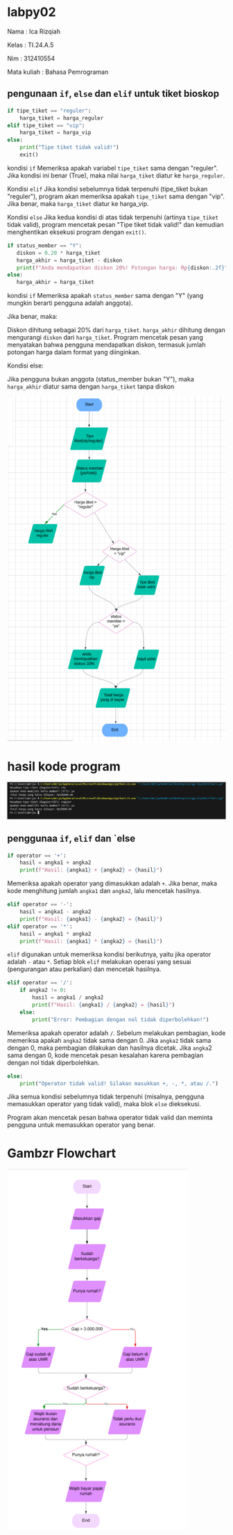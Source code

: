 # labpy02
Nama        : Ica Rizqiah <p>

Kelas       : TI.24.A.5 <p>

Nim         : 312410554 <p>

Mata kuliah : Bahasa Pemrograman <p>

## pengunaan `if`, `else` dan `elif` untuk tiket bioskop

```python
if tipe_tiket == "reguler":
    harga_tiket = harga_reguler
elif tipe_tiket == "vip":
    harga_tiket = harga_vip
else:
    print("Tipe tiket tidak valid!")
    exit()  
```
kondisi `if`
Memeriksa apakah variabel `tipe_tiket` sama dengan "reguler".
Jika kondisi ini benar (True), maka nilai `harga_tiket` diatur ke `harga_reguler`.

Kondisi `elif`
Jika kondisi sebelumnya tidak terpenuhi (tipe_tiket bukan "reguler"), program akan memeriksa apakah `tipe_tiket` sama dengan "vip".
Jika benar, maka `harga_tiket` diatur ke harga_vip.

Kondisi `else`
Jika kedua kondisi di atas tidak terpenuhi (artinya `tipe_tiket` tidak valid), program mencetak pesan "Tipe tiket tidak valid!" dan kemudian menghentikan eksekusi program dengan `exit()`.

 ```python
if status_member == "Y":
    diskon = 0.20 * harga_tiket
    harga_akhir = harga_tiket - diskon
    print(f"Anda mendapatkan diskon 20%! Potongan harga: Rp{diskon:.2f}")
else:
    harga_akhir = harga_tiket
```
kondisi `if`
Memeriksa apakah `status_member` sama dengan "Y" (yang mungkin berarti pengguna adalah anggota).

Jika benar, maka:

Diskon dihitung sebagai 20% dari `harga_tiket`.
`harga_akhir` dihitung dengan mengurangi `diskon` dari `harga_tiket`.
Program mencetak pesan yang menyatakan bahwa pengguna mendapatkan diskon, termasuk jumlah potongan harga dalam format yang diinginkan.

Kondisi else:

Jika pengguna bukan anggota (status_member bukan "Y"), maka `harga_akhir` diatur sama dengan `harga_tiket` tanpa diskon

![foto](https://github.com/keeyyaaa/labpy2/blob/main/Screenshot%202024-10-30%20122909.png?raw=true)

# hasil kode program
![foto](https://github.com/keeyyaaa/labpy2/blob/main/Screenshot%202024-10-30%20125323.png?raw=true)


## penggunaa `if`, `elif` dan `else 

```python
if operator == '+':
    hasil = angka1 + angka2
    print(f"Hasil: {angka1} + {angka2} = {hasil}")
```
Memeriksa apakah operator yang dimasukkan adalah `+`.
Jika benar, maka kode menghitung jumlah `angka1` dan `angka2`, lalu mencetak hasilnya.

```python
elif operator == '-':
    hasil = angka1 - angka2
    print(f"Hasil: {angka1} - {angka2} = {hasil}")
elif operator == '*':
    hasil = angka1 * angka2
    print(f"Hasil: {angka1} * {angka2} = {hasil}")
```
`elif` digunakan untuk memeriksa kondisi berikutnya, yaitu jika operator adalah `-` atau `*`.
Setiap blok `elif` melakukan operasi yang sesuai (pengurangan atau perkalian) dan mencetak hasilnya.

```python
elif operator == '/':
    if angka2 != 0:
        hasil = angka1 / angka2
        print(f"Hasil: {angka1} / {angka2} = {hasil}")
    else:
        print("Error: Pembagian dengan nol tidak diperbolehkan!")
```
Memeriksa apakah operator adalah `/`.
Sebelum melakukan pembagian, kode memeriksa apakah `angka2` tidak sama dengan 0.
Jika `angka2` tidak sama dengan 0, maka pembagian dilakukan dan hasilnya dicetak.
Jika `angka`2 sama dengan 0, kode mencetak pesan kesalahan karena pembagian dengan nol tidak diperbolehkan.

```python
else:
    print("Operator tidak valid! Silakan masukkan +, -, *, atau /.") 
```
Jika semua kondisi sebelumnya tidak terpenuhi (misalnya, pengguna memasukkan operator yang tidak valid), maka blok `else` dieksekusi.

Program akan mencetak pesan bahwa operator tidak valid dan meminta pengguna untuk memasukkan operator yang benar.

# Gambzr Flowchart
![Foto](https://github.com/keeyyaaa/labpy2/blob/main/Screenshot%202024-10-30%20092416.png?raw=true)

